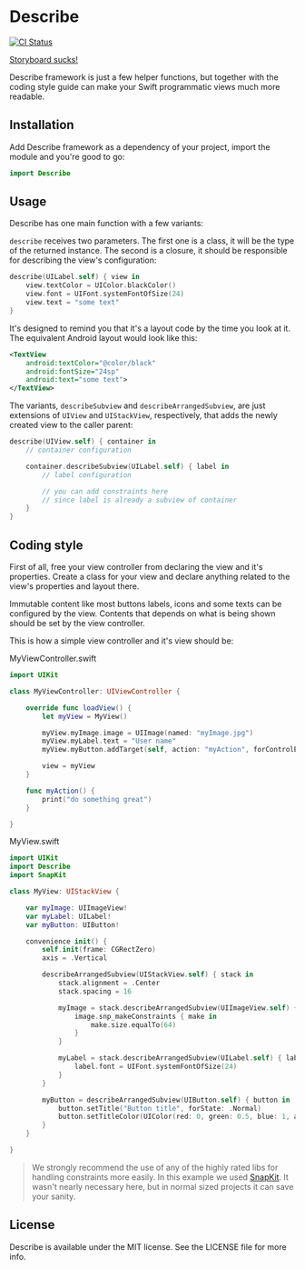 # Describe

[![CI Status](http://img.shields.io/travis/mobLee/Describe.svg?style=flat)](https://travis-ci.org/mobLee/Describe)

[Storyboard sucks!](http://stackoverflow.com/a/19457257/1732725)

Describe framework is just a few helper functions, but together with the coding
style guide can make your Swift programmatic views much more readable.

## Installation

Add Describe framework as a dependency of your project, import the module and
you're good to go:

```swift
import Describe
```

## Usage

Describe has one main function with a few variants:

`describe` receives two parameters. The first one is a class, it will be the
type of the returned instance. The second is a closure, it should be responsible
for describing the view's configuration:

```swift
describe(UILabel.self) { view in
    view.textColor = UIColor.blackColor()
    view.font = UIFont.systemFontOfSize(24)
    view.text = "some text"
}
```

It's designed to remind you that it's a layout code by the time you look at it.
The equivalent Android layout would look like this:

```xml
<TextView
    android:textColor="@color/black"
    android:fontSize="24sp"
    android:text="some text">
</TextView>
```

The variants, `describeSubview` and `describeArrangedSubview`, are just
extensions of `UIView` and `UIStackView`, respectively, that adds the newly
created view to the caller parent:

```swift
describe(UIView.self) { container in
    // container configuration

    container.describeSubview(UILabel.self) { label in
        // label configuration

        // you can add constraints here
        // since label is already a subview of container
    }
}
```

## Coding style

First of all, free your view controller from declaring the view and it's
properties. Create a class for your view and declare anything related to the
view's properties and layout there.

Immutable content like most buttons labels, icons and some texts can be
configured by the view. Contents that depends on what is being shown should be
set by the view controller.

This is how a simple view controller and it's view should be:

MyViewController.swift

```swift
import UIKit

class MyViewController: UIViewController {

    override func loadView() {
        let myView = MyView()

        myView.myImage.image = UIImage(named: "myImage.jpg")
        myView.myLabel.text = "User name"
        myView.myButton.addTarget(self, action: "myAction", forControlEvents: .TouchUpInside)

        view = myView
    }

    func myAction() {
        print("do something great")
    }

}
```

MyView.swift

```swift
import UIKit
import Describe
import SnapKit

class MyView: UIStackView {

    var myImage: UIImageView!
    var myLabel: UILabel!
    var myButton: UIButton!

    convenience init() {
        self.init(frame: CGRectZero)
        axis = .Vertical

        describeArrangedSubview(UIStackView.self) { stack in
            stack.alignment = .Center
            stack.spacing = 16

            myImage = stack.describeArrangedSubview(UIImageView.self) { image in
                image.snp_makeConstraints { make in
                    make.size.equalTo(64)
                }
            }

            myLabel = stack.describeArrangedSubview(UILabel.self) { label in
                label.font = UIFont.systemFontOfSize(24)
            }
        }

        myButton = describeArrangedSubview(UIButton.self) { button in
            button.setTitle("Button title", forState: .Normal)
            button.setTitleColor(UIColor(red: 0, green: 0.5, blue: 1, alpha: 1), forState: .Normal)
        }
    }

}
```

> We strongly recommend the use of any of the highly rated libs for handling
constraints more easily. In this example we used [SnapKit](http://snapkit.io/).
It wasn't nearly necessary here, but in normal sized projects it can save your
sanity.

## License

Describe is available under the MIT license. See the LICENSE file for more info.
